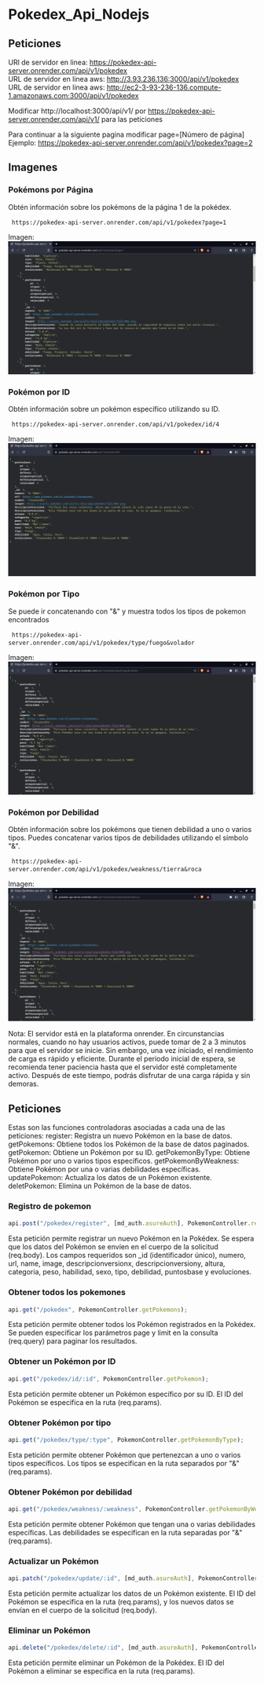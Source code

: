 # Pokedex_Api_Nodejs

## Peticiones 
URl de servidor en linea: https://pokedex-api-server.onrender.com/api/v1/pokedex <br>
URL de servidor en linea aws: http://3.93.236.136:3000/api/v1/pokedex <br>
URL de servidor en linea aws: http://ec2-3-93-236-136.compute-1.amazonaws.com:3000/api/v1/pokedex <br>

Modificar http://localhost:3000/api/v1/ por https://pokedex-api-server.onrender.com/api/v1/ para las peticiones

Para continuar a la siguiente pagina modificar page=[Número de página] <br>
Ejemplo: https://pokedex-api-server.onrender.com/api/v1/pokedex?page=2 

## Imagenes

### Pokémons por Página
Obtén información sobre los pokémons de la página 1 de la pokédex.
``` url
 https://pokedex-api-server.onrender.com/api/v1/pokedex?page=1
```
Imagen: 
![Api-Pokemon](https://github.com/RETBOT/Pokedex_Api_Nodejs/blob/main/Imgs/Pokemon%20Api.png)

### Pokémon por ID
Obtén información sobre un pokémon específico utilizando su ID.
``` url
 https://pokedex-api-server.onrender.com/api/v1/pokedex/id/4
```
Imagen: 
![Api-id-Pokemon](https://github.com/RETBOT/Pokedex_Api_Nodejs/blob/main/Imgs/Pokemon%20Api%20pokemon.png)

### Pokémon por Tipo
Se puede ir concatenando con "&" y muestra todos los tipos de pokemon encontrados 
``` url
 https://pokedex-api-server.onrender.com/api/v1/pokedex/type/fuego&volador
```
Imagen: 
![Api-tipo-Pokemon](https://github.com/RETBOT/Pokedex_Api_Nodejs/blob/main/Imgs/Pokemon%20Api%20tipo.png)

### Pokémon por Debilidad
Obtén información sobre los pokémons que tienen debilidad a uno o varios tipos. Puedes concatenar varios tipos de debilidades utilizando el símbolo "&".
``` url
 https://pokedex-api-server.onrender.com/api/v1/pokedex/weakness/tierra&roca
 ```
Imagen: 
![Api-tipo-Pokemon](https://github.com/RETBOT/Pokedex_Api_Nodejs/blob/main/Imgs/Pokemon%20Api%20weakness.png)

Nota: El servidor está en la plataforma onrender. En circunstancias normales, cuando no hay usuarios activos, puede tomar de 2 a 3 minutos para que el servidor se inicie. Sin embargo, una vez iniciado, el rendimiento de carga es rápido y eficiente. Durante el periodo inicial de espera, se recomienda tener paciencia hasta que el servidor esté completamente activo. Después de este tiempo, podrás disfrutar de una carga rápida y sin demoras.


## Peticiones
Estas son las funciones controladoras asociadas a cada una de las peticiones:
register: Registra un nuevo Pokémon en la base de datos.
getPokemons: Obtiene todos los Pokémon de la base de datos paginados.
getPokemon: Obtiene un Pokémon por su ID.
getPokemonByType: Obtiene Pokémon por uno o varios tipos específicos.
getPokemonByWeakness: Obtiene Pokémon por una o varias debilidades específicas.
updatePokemon: Actualiza los datos de un Pokémon existente.
deletPokemon: Elimina un Pokémon de la base de datos.

### Registro de pokemon
``` javascript
api.post("/pokedex/register", [md_auth.asureAuth], PokemonController.register);
```
Esta petición permite registrar un nuevo Pokémon en la Pokédex. Se espera que los datos del Pokémon se envíen en el cuerpo de la solicitud (req.body). Los campos requeridos son _id (identificador único), numero, url, name, image, descripcionversionx, descripcionversiony, altura, categoria, peso, habilidad, sexo, tipo, debilidad, puntosbase y evoluciones.

### Obtener todos los pokemones
``` javascript
api.get("/pokedex", PokemonController.getPokemons);
```
Esta petición permite obtener todos los Pokémon registrados en la Pokédex. Se pueden especificar los parámetros page y limit en la consulta (req.query) para paginar los resultados.

### Obtener un Pokémon por ID
``` javascript
api.get("/pokedex/id/:id", PokemonController.getPokemon);
```
Esta petición permite obtener un Pokémon específico por su ID. El ID del Pokémon se especifica en la ruta (req.params).

### Obtener Pokémon por tipo
``` javascript
api.get("/pokedex/type/:type", PokemonController.getPokemonByType);
```
Esta petición permite obtener Pokémon que pertenezcan a uno o varios tipos específicos. Los tipos se especifican en la ruta separados por "&" (req.params).

### Obtener Pokémon por debilidad
``` javascript
api.get("/pokedex/weakness/:weakness", PokemonController.getPokemonByWeakness);
```
Esta petición permite obtener Pokémon que tengan una o varias debilidades específicas. Las debilidades se especifican en la ruta separadas por "&" (req.params).

### Actualizar un Pokémon
``` javascript
api.patch("/pokedex/update/:id", [md_auth.asureAuth], PokemonController.updatePokemon);
```
Esta petición permite actualizar los datos de un Pokémon existente. El ID del Pokémon se especifica en la ruta (req.params), y los nuevos datos se envían en el cuerpo de la solicitud (req.body).

### Eliminar un Pokémon
``` javascript
api.delete("/pokedex/delete/:id", [md_auth.asureAuth], PokemonController.deletPokemon);
```
Esta petición permite eliminar un Pokémon de la Pokédex. El ID del Pokémon a eliminar se especifica en la ruta (req.params).
